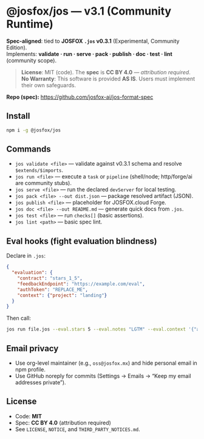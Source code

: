 # @josfox/jos — v3.1 (Community Runtime)

**Spec-aligned**: tied to **JOSFOX `.jos` v0.3.1** (Experimental, Community Edition).  
Implements: **validate · run · serve · pack · publish · doc · test · lint** (community scope).

> **License**: MIT (code). The **spec** is **CC BY 4.0** — *attribution required*.  
> **No Warranty**: This software is provided **AS IS**. Users must implement their own safeguards.

**Repo (spec):** https://github.com/josfox-ai/jos-format-spec

## Install
```bash
npm i -g @josfox/jos
```

## Commands
- `jos validate <file>` — validate against v0.3.1 schema and resolve `$extends/$imports`.
- `jos run <file>` — execute a `task` or `pipeline` (shell/node; http/forge/ai are community stubs).
- `jos serve <file>` — run the declared `devServer` for local testing.
- `jos pack <file> --out dist.json` — package resolved artifact (JSON).
- `jos publish <file>` — placeholder for JOSFOX.cloud Forge.
- `jos doc <file> --out README.md` — generate quick docs from `.jos`.
- `jos test <file>` — run `checks[]` (basic assertions).
- `jos lint <path>` — basic spec lint.

## Eval hooks (fight evaluation blindness)
Declare in `.jos`:
```json
{
  "evaluation": {
    "contract": "stars_1_5",
    "feedbackEndpoint": "https://example.com/eval",
    "authToken": "REPLACE_ME",
    "context": {"project": "landing"}
  }
}
```
Then call:
```bash
jos run file.jos --eval.stars 5 --eval.notes "LGTM" --eval.context '{"actor":"human"}'
```

## Email privacy
- Use org-level maintainer (e.g., `oss@josfox.mx`) and hide personal email in npm profile.
- Use GitHub noreply for commits (Settings → Emails → “Keep my email addresses private”).

## License
- Code: **MIT**  
- Spec: **CC BY 4.0** (attribution required)  
- See `LICENSE`, `NOTICE`, and `THIRD_PARTY_NOTICES.md`.
